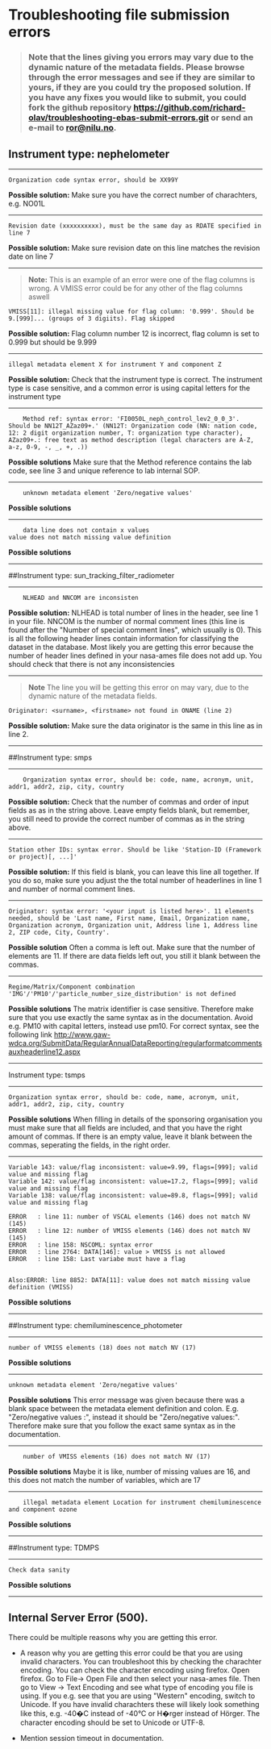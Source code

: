 Troubleshooting file submission errors
============

> ### Note that the lines giving you errors may vary due to the dynamic nature of the metadata fields. Please browse through the error messages and see if they are similar to yours, if they are you could try the proposed solution. If you have any fixes you would like to submit, you could fork the github repository <https://github.com/richard-olav/troubleshooting-ebas-submit-errors.git> or send an e-mail to <ror@nilu.no>.

## Instrument type: **nephelometer**

***

	Organization code syntax error, should be XX99Y

**Possible solution:**
Make sure you have the correct number of charachters, e.g. NO01L	

***

	Revision date (xxxxxxxxxx), must be the same day as RDATE specified in line 7
	
**Possible solution:**
Make sure revision date on this line matches the revision date on line 7

***

> **Note:** This is an example of an error were one of the flag columns is wrong. A VMISS error could be for any other of the flag columns aswell 

	VMISS[11]: illegal missing value for flag column: '0.999'. Should be 9.[999]... (groups of 3 digiits). Flag skipped

**Possible solution:**
Flag column number 12 is incorrect, flag column is set to 0.999 but should be 9.999 

***

	illegal metadata element X for instrument Y and component Z

**Possible solution:**
Check that the instrument type is correct. The instrument type is case sensitive, and a common error is using capital letters for the instrument type

***

        Method ref: syntax error: 'FI0050L_neph_control_lev2_0_0_3'. Should be NN12T_AZaz09+.' (NN12T: Organization code (NN: nation code, 12: 2 digit organization number, T: organization type character), AZaz09+.: free text as method description (legal characters are A-Z, a-z, 0-9, -, _, +, .))

**Possible solutions**
Make sure that the Method reference contains the lab code, see line 3 and unique reference to lab internal SOP.

***

        unknown metadata element 'Zero/negative values'

**Possible solutions**

***

        data line does not contain x values
	value does not match missing value definition

**Possible solutions**


***

##Instrument type: sun_tracking_filter_radiometer

***

        NLHEAD and NNCOM are inconsisten 

**Possible solution:**
NLHEAD is total number of lines in the header, see line 1 in your file. NNCOM is the number of normal comment lines (this line is found after the "Number of special comment lines", which usually is 0).
This is all the following header lines contain information for classifying the dataset in the database. 
Most likely you are getting this error because the number of header lines defined in your nasa-ames file does not add up. 
You should check that there is not any inconsistencies 
  
***

> **Note** The line you will be getting this error on may vary, due to the dynamic nature of the metadata fields.

	Originator: <surname>, <firstname> not found in ONAME (line 2)        

**Possible solution:**
Make sure the data originator is the same in this line as in line 2.

***

##Instrument type: smps

***

        Organization syntax error, should be: code, name, acronym, unit, addr1, addr2, zip, city, country

**Possible solution:**
Check that the number of commas and order of input fields as as in the string above. Leave empty fields blank, but remember, you still need to provide the correct number of commas as in the string above.  

***

	Station other IDs: syntax error. Should be like 'Station-ID (Framework or project)[, ...]'

**Possible solution:**
If this field is blank, you can leave this line all together. If you do so, make sure you adjust the the total number of headerlines in line 1 and number of normal comment lines.

***

	Originator: syntax error: '<your input is listed here>'. 11 elements needed, should be 'Last name, First name, Email, Organization name, Organization acronym, Organization unit, Address line 1, Address line 2, ZIP code, City, Country'.

**Possible solution**
Often a comma is left out. Make sure that the number of elements are 11. If there are data fields left out, you still it blank between the commas.

***

	Regime/Matrix/Component combination 'IMG'/'PM10'/'particle_number_size_distribution' is not defined

**Possible solutions**
The matrix identifier is case sensitive. Therefore make sure that you use exactly the same syntax as in the documentation. Avoid e.g. PM10 with capital letters, instead use pm10. For correct syntax, see the following link <http://www.gaw-wdca.org/SubmitData/RegularAnnualDataReporting/regularformatcommentsauxheaderline12.aspx> 

***

Instrument type: tsmps

***
	
	Organization syntax error, should be: code, name, acronym, unit, addr1, addr2, zip, city, country

**Possible solutions**
When filling in details of the sponsoring organisation you must make sure that all fields are included, and that you have the right amount of commas. If there is an empty value, leave it blank between the commas, seperating the fields, in the right order. 

***

	Variable 143: value/flag inconsistent: value=9.99, flags=[999]; valid value and missing flag
	Variable 142: value/flag inconsistent: value=17.2, flags=[999]; valid value and missing flag
	Variable 138: value/flag inconsistent: value=89.8, flags=[999]; valid value and missing flag

	ERROR   : line 11: number of VSCAL elements (146) does not match NV (145)
	ERROR   : line 12: number of VMISS elements (146) does not match NV (145)
	ERROR   : line 158: NSCOML: syntax error
	ERROR   : line 2764: DATA[146]: value > VMISS is not allowed
	ERROR   : line 158: Last variabe must have a flag


	Also:ERROR: line 8852: DATA[11]: value does not match missing value definition (VMISS)


**Possible solutions**

***

##Instrument type: chemiluminescence_photometer

***
	number of VMISS elements (18) does not match NV (17)
	
**Possible solutions**

***

	unknown metadata element 'Zero/negative values'

**Possible solutions**
This error message was given because there was a blank space between the metadata element definition and colon. E.g. "Zero/negative values :", instead it should be "Zero/negative values:". Therefore make sure that you follow the exact same syntax as in the documentation. 

***

        number of VMISS elements (16) does not match NV (17)

**Possible solutions**
Maybe it is like, number of missing values are 16, and this does not match the number of variables, which are 17

***

        illegal metadata element Location for instrument chemiluminescence and component ozone

**Possible solutions**

***

##Instrument type: TDMPS

***

	Check data sanity

**Possible solutions**

***

## Internal Server Error (500).

There could be multiple reasons why you are getting this error. 

* A reason why you are getting this error could be that you are using invalid characters. You can troubleshoot this by checking the charachter encoding. You can check the character encoding using firefox. Open firefox. Go to File-> Open File and then select your nasa-ames file. Then go to View -> Text Encoding and see what type of encoding you file is using. If you e.g. see that you are using "Western" encoding, switch to Unicode. If you have invalid charachters these will likely look something like this, e.g. -40�C instead of -40°C or H�rger instead of Hörger. The character encoding should be set to Unicode or UTF-8. 

* Mention session timeout in documentation.

